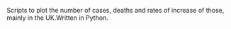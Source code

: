Scripts to plot the number of cases, deaths and rates of increase of those, mainly in the UK.Written in Python.
